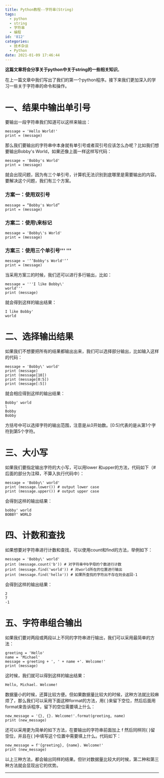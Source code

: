 ```yaml
---
title: Python教程--字符串(String)
tags:
  - python
  - string
  - 字符串
  - 编程
id: '812'
categories:
  - 技术杂谈
  - Python
date: 2021-01-09 17:46:44
---
```


**这篇文章将会分享关于python中关于string的一些相关知识**。
<!-- more -->
在上一篇文章中我们写出了我们的第一个python程序。接下来我们更加深入的学习一些关于字符串的命令和操作。

# **一、结果中输出单引号**

要输出一段字符串我们知道可以这样来输出：

```
message = 'Hello World!'
print = (message)
```

那么我们要输出的字符串中本身就有单引号或者双引号应该怎么办呢？比如我们想要输出Bobby's World，如果还像上面一样这样写代码：

```
message = 'Bobby's World'
print = (message)
```

就会出现问题，因为有三个单引号，计算机无法识别到底哪里是需要输出的内容。要解决这个问题，我们有三个方案。

### 方案一：使用双引号

```
message = “Bobby's World”
print = (message)
```

### 方案二：使用\\来标记

```
message = 'Bobby\'s World'
print = (message)
```

### 方案三：使用三个单引号''' '''

```
message = '‘’Bobby's World'‘’
print = (message)
```

当采用方案三的时候，我们还可以进行多行输出，比如：

```
message = '''I like Bobby\' 
world'''
print (message)
```

就会得到这样的输出结果：

```
I like Bobby'
world
```

# **二、选择输出结果**

如果我们不想要把所有的结果都输出出来，我们可以选择部分输出，比如输入这样的代码：

```
message = 'Bobby\' world'
print (message)
print (message[10])
print (message[0:5])
print (message[:5])
```

就会相应得到这样的输出结果：

```
Bobby' world
l
Bobby
Bobby
```

方括号中可以选择字符的输出范围，注意是从0开始数。\[0:5\]代表的是从第1个字符到第5个字符。

# **三、大小写**

如果我们要指定输出字符的大小写，可以用lower 和upper的方法，代码如下（#后面的部分为注释，不算入执行代码中）：

```
message = 'Bobby\' world'
print (message.lower()) # output lower case
print (message.upper()) # output upper case
```

会得到这样的输出结果：

```
bobby' world
BOBBY' WORLD
```

# **四、计数和查找**

如果想要对字符串进行计数和查找，可以使用count和find的方法，举例如下：

```
message = 'Bobby\' world'
print (message.count('b')) # 对字符串中b字母的个数进行计数
print (message.find('world')) # 对world所在的位置进行输出
print (message.find('hello')) # 如果所查找的字符出不存在则会返回-1
```

会得到这样的输出结果：

```
2
7
-1
```

# **五、字符串组合输出**

如果我们要对两段或两段以上不同的字符串进行输出，我们可以采用最简单的方法：

```
greeting = 'Hello'
name = 'Michael'
message = greeting + ', ' + name +'. Welcome!'
print (message)
```

这时候，我们就可以得到这样的输出结果：

```
Hello, Michael. Welcome!
```

数据量小的时候，还算比较方便。但如果数据量比较大的时候，这种方法就比较麻烦了，那么我们可以采用下面这种format的方法，用{ }来留下空位，然后后面用format来告诉程序，留下的空位需要填上什么：

```
new_message = '{}, {}. Welcome!'.format(greeting, name)
print (new_message)
```

还可以采用更为简单的如下方法，在要输出的字符串前面加上 f 然后同样同{ }留空位，并且在{ }中填写这个位置中需要填上什么。代码如下：

```
new_message = f'{greeting}, {name}. Welcome!' 
print (new_message)
```

以上三种方法，都会输出同样的结果。但针对数据量比较大的时候，第二种和第三种方法就会显现出它的优势。

* * *

